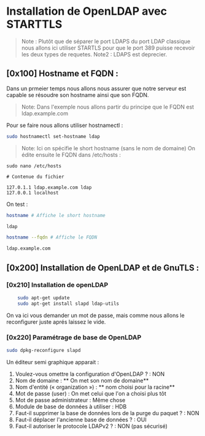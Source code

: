 # Installation de OpenLDAP avec STARTTLS 

> Note : Plutôt que de séparer le port LDAPS du port LDAP classique nous allons ici utiliser STARTLS pour que le port 389 puisse recevoir les deux types de requetes.
> Note2 : LDAPS est deprecier.

## [0x100] Hostname et FQDN :

Dans un prmeier temps nous allons nous assurer que notre serveur est capable se résoudre son hostname ainsi que son FQDN.
> Note: Dans l'exemple nous allons partir du principe que le FQDN est ldap.example.com

Pour se faire nous allons utiliser hostnamectl :

```bash
sudo hostnamectl set-hostname ldap
```

> Note: Ici on spécifie le short hostname (sans le nom de domaine)
On édite ensuite le FQDN dans /etc/hosts :

```
sudo nano /etc/hosts

# Contenue du fichier

127.0.1.1 ldap.example.com ldap
127.0.0.1 localhost

```
On test : 

```bash
hostname # Affiche le short hostname

ldap

hostname --fqdn # Affiche le FQDN

ldap.example.com
```

## [0x200] Installation de OpenLDAP et de GnuTLS :

### [0x210] Installation de openLDAP

```bash
    sudo apt-get update
    sudo apt-get install slapd ldap-utils
```
On va ici vous demander un mot de passe, mais comme nous allons le reconfigurer juste aprés laissez le vide.

### [0x220] Paramétrage de base de OpenLDAP 

```bash 
sudo dpkg-reconfigure slapd
```
Un éditeur semi graphique apparait :

1. Voulez-vous omettre la configuration d'OpenLDAP ? : NON
2. Nom de domaine : ** On met son nom de domaine**
3. Nom d'entité (« organization ») : ** nom choisi pour la racine**
4. Mot de passe (user) : On met celui que l'on a choisi plus tôt
5. Mot de passe administrateur : Même chose
6. Module de base de données à utiliser : HDB
7. Faut-il supprimer la base de données lors de la purge du paquet ? : NON
8. Faut-il déplacer l'ancienne base de données ? : OUI
9. Faut-il autoriser le protocole LDAPv2 ? : NON (pas sécurisé)
